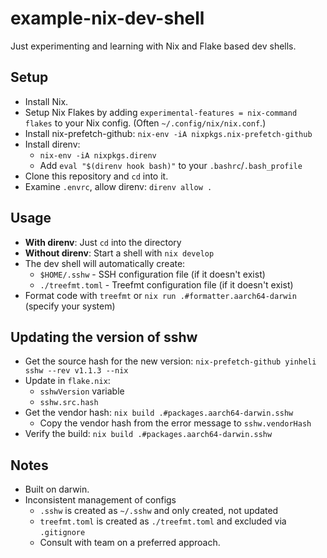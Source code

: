 # example-nix-dev-shell

Just experimenting and learning with Nix and Flake based dev shells.

## Setup
* Install Nix.
* Setup Nix Flakes by adding `experimental-features = nix-command flakes` to your Nix config. (Often `~/.config/nix/nix.conf`.)
* Install nix-prefetch-github: `nix-env -iA nixpkgs.nix-prefetch-github`
* Install direnv:
  * `nix-env -iA nixpkgs.direnv`
  * Add `eval "$(direnv hook bash)"` to your `.bashrc`/`.bash_profile`
* Clone this repository and `cd` into it.
* Examine `.envrc`, allow direnv: `direnv allow .`

## Usage
* **With direnv**: Just `cd` into the directory
* **Without direnv**: Start a shell with `nix develop`
* The dev shell will automatically create:
  * `$HOME/.sshw` - SSH configuration file (if it doesn't exist)
  * `./treefmt.toml` - Treefmt configuration file (if it doesn't exist)
* Format code with `treefmt` or `nix run .#formatter.aarch64-darwin` (specify your system)

## Updating the version of sshw
* Get the source hash for the new version: `nix-prefetch-github yinheli sshw --rev v1.1.3 --nix`
* Update in `flake.nix`:
  * `sshwVersion` variable
  * `sshw.src.hash`
* Get the vendor hash: `nix build .#packages.aarch64-darwin.sshw`
  * Copy the vendor hash from the error message to `sshw.vendorHash`
* Verify the build: `nix build .#packages.aarch64-darwin.sshw`

## Notes
* Built on darwin.
* Inconsistent management of configs
  * `.sshw` is created as `~/.sshw` and only created, not updated
  * `treefmt.toml` is created as `./treefmt.toml` and excluded via `.gitignore`
  * Consult with team on a preferred approach.
